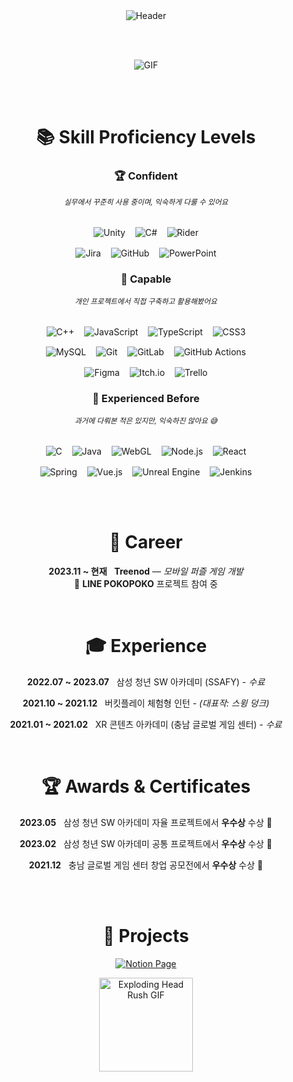 

<div align="center" style="font-family: -apple-system, BlinkMacSystemFont, 'Segoe UI', Roboto, Oxygen,
Ubuntu, Cantarell, 'Open Sans', 'Helvetica Neue', sans-serif; max-width: 700px; margin: auto;">

  <!-- Header -->
  <img src="https://capsule-render.vercel.app/api?type=waving&color=0:98ff98,100:00b386&height=160&section=header&text=%F0%9F%8C%B3%20Welcome%20to%20Garden's%20GitHub!%20%F0%9F%8E%89&fontSize=50&fontColor=ffffff&textBg=false&animation=twinkling&fontAlign=50&fontAlignY=30" alt="Header" />
  
  <br><br>

  <p>
    <img src="https://user-images.githubusercontent.com/74038190/212747903-e9bdf048-2dc8-41f9-b973-0e72ff07bfba.gif" alt="GIF" />
  </p>

  <br><br>

  <!-- Skills -->
  <h1>📚 Skill Proficiency Levels</h1>

  <h3>🏆 Confident</h3>
  <sub><i>실무에서 꾸준히 사용 중이며, 익숙하게 다룰 수 있어요</i></sub>
  <br><br>
  <p>
    <img src="https://img.shields.io/badge/Unity-000000?style=flat&logo=unity&logoColor=white" alt="Unity" style="vertical-align: middle;" />
    &nbsp;&nbsp;
    <img src="https://img.shields.io/badge/C%23-239120?style=flat&logo=csharp&logoColor=white" alt="C#" style="vertical-align: middle;" />
    &nbsp;&nbsp;
    <img src="https://img.shields.io/badge/Rider-000000?style=flat&logo=Rider&logoColor=white&labelColor=crimson" alt="Rider" style="vertical-align: middle;" />
  </p>

  <p>
    <img src="https://img.shields.io/badge/Jira-0A0FFF?style=flat&logo=jira&logoColor=white" alt="Jira" style="vertical-align: middle;" />
    &nbsp;&nbsp;
    <img src="https://img.shields.io/badge/GitHub-121011?style=flat&logo=github&logoColor=white" alt="GitHub" style="vertical-align: middle;" />
    &nbsp;&nbsp;
    <img src="https://img.shields.io/badge/PowerPoint-B7472A?style=flat&logo=microsoft-powerpoint&logoColor=white" alt="PowerPoint" style="vertical-align: middle;" />
  </p>

  <h3>💪 Capable</h3>
  <sub><i>개인 프로젝트에서 직접 구축하고 활용해봤어요</i></sub>
  <br><br>
  <p>
    <img src="https://img.shields.io/badge/C++-00599C?style=flat&logo=c%2B%2B&logoColor=white" alt="C++" style="vertical-align: middle;" />
    &nbsp;&nbsp;
    <img src="https://img.shields.io/badge/JavaScript-F7DF1E?style=flat&logo=javascript&logoColor=black" alt="JavaScript" style="vertical-align: middle;" />
    &nbsp;&nbsp;
    <img src="https://img.shields.io/badge/TypeScript-007ACC?style=flat&logo=typescript&logoColor=white" alt="TypeScript" style="vertical-align: middle;" />
    &nbsp;&nbsp;
    <img src="https://img.shields.io/badge/CSS3-1572B6?style=flat&logo=css3&logoColor=white" alt="CSS3" style="vertical-align: middle;" />
  </p>

  <p>
    <img src="https://img.shields.io/badge/MySQL-4479A1?style=flat&logo=mysql&logoColor=white" alt="MySQL" style="vertical-align: middle;" />
    &nbsp;&nbsp;
    <img src="https://img.shields.io/badge/Git-F05033?style=flat&logo=git&logoColor=white" alt="Git" style="vertical-align: middle;" />
    &nbsp;&nbsp;
    <img src="https://img.shields.io/badge/GitLab-181717?style=flat&logo=gitlab&logoColor=white" alt="GitLab" style="vertical-align: middle;" />
    &nbsp;&nbsp;
    <img src="https://img.shields.io/badge/GitHub%20Actions-2671E5?style=flat&logo=githubactions&logoColor=white" alt="GitHub Actions" style="vertical-align: middle;" />
  </p>

  <p>
    <img src="https://img.shields.io/badge/Figma-F24E1E?style=flat&logo=figma&logoColor=white" alt="Figma" style="vertical-align: middle;" />
    &nbsp;&nbsp;
    <img src="https://img.shields.io/badge/Itch.io-FF0B34?style=flat&logo=itchdotio&logoColor=white" alt="Itch.io" style="vertical-align: middle;" />
    &nbsp;&nbsp;
    <img src="https://img.shields.io/badge/Trello-026AA7?style=flat&logo=trello&logoColor=white" alt="Trello" style="vertical-align: middle;" />
  </p>

  <h3>🤔 Experienced Before</h3>
  <sub><i>과거에 다뤄본 적은 있지만, 익숙하진 않아요 😅</i></sub>
  <br><br>
  <p>
    <img src="https://img.shields.io/badge/C-00599C?style=flat&logo=c&logoColor=white" alt="C" style="vertical-align: middle;" />
    &nbsp;&nbsp;
    <img src="https://img.shields.io/badge/Java-ED8B00?style=flat&logo=openjdk&logoColor=white" alt="Java" style="vertical-align: middle;" />
    &nbsp;&nbsp;
    <img src="https://img.shields.io/badge/WebGL-990000?style=flat&logo=webgl&logoColor=white" alt="WebGL" style="vertical-align: middle;" />
    &nbsp;&nbsp;
    <img src="https://img.shields.io/badge/Node.js-6DA55F?style=flat&logo=node.js&logoColor=white" alt="Node.js" style="vertical-align: middle;" />
    &nbsp;&nbsp;
    <img src="https://img.shields.io/badge/React-20232A?style=flat&logo=react&logoColor=61DAFB" alt="React" style="vertical-align: middle;" />
  </p>

  <p>
    <img src="https://img.shields.io/badge/Spring-6DB33F?style=flat&logo=spring&logoColor=white" alt="Spring" style="vertical-align: middle;" />
    &nbsp;&nbsp;
    <img src="https://img.shields.io/badge/Vue.js-35495E?style=flat&logo=vuedotjs&logoColor=4FC08D" alt="Vue.js" style="vertical-align: middle;" />
    &nbsp;&nbsp;
    <img src="https://img.shields.io/badge/Unreal%20Engine-313131?style=flat&logo=unrealengine&logoColor=white" alt="Unreal Engine" style="vertical-align: middle;" />
    &nbsp;&nbsp;
    <img src="https://img.shields.io/badge/Jenkins-2C5263?style=flat&logo=jenkins&logoColor=white" alt="Jenkins" style="vertical-align: middle;" />
  </p>

  <br><br>

  <!-- Career -->
  <h1>💼 Career</h1>

  <p><strong>2023.11 ~ 현재</strong> &nbsp; <strong>Treenod</strong> — <em>모바일 퍼즐 게임 개발</em><br>
  🎲 <strong>LINE POKOPOKO</strong> 프로젝트 참여 중</p>

  <br>

  <!-- Experience -->
  <h1>🎓 Experience</h1>

  <p><strong>2022.07 ~ 2023.07</strong> &nbsp; 삼성 청년 SW 아카데미 (SSAFY) - <em>수료</em></p>
  <p><strong>2021.10 ~ 2021.12</strong> &nbsp; 버킷플레이 체험형 인턴 - <em>(대표작: 스윙 덩크)</em></p>
  <p><strong>2021.01 ~ 2021.02</strong> &nbsp; XR 콘텐츠 아카데미 (충남 글로벌 게임 센터) - <em>수료</em></p>

  <br>

  <!-- Awards -->
  <h1>🏆 Awards & Certificates</h1>

  <p><strong>2023.05</strong> &nbsp; 삼성 청년 SW 아카데미 자율 프로젝트에서 <strong>우수상</strong> 수상 🏅</p>
  <p><strong>2023.02</strong> &nbsp; 삼성 청년 SW 아카데미 공통 프로젝트에서 <strong>우수상</strong> 수상 🏅</p>
  <p><strong>2021.12</strong> &nbsp; 충남 글로벌 게임 센터 창업 공모전에서 <strong>우수상</strong> 수상 🏅</p>

  <br><br>

  <!-- Projects -->
  <h1>🌟 Projects</h1>

  <a href="https://www.notion.so/Project-LIST-21b1c410bfd680ce881adeaa19e8f052?source=copy_link" target="_blank" rel="noopener noreferrer" style="display: inline-block;">
    <img src="https://img.shields.io/badge/Notion_Page-FF4500?style=for-the-badge&logo=notion&logoColor=white" alt="Notion Page" />
  </a>

<p align="center">
  <img src="https://media.tenor.com/cQOOEfymz7gAAAAj/exploding-head-rush.gif" alt="Exploding Head Rush GIF" width="150"/>
</p>

  <br><br>

</div>




